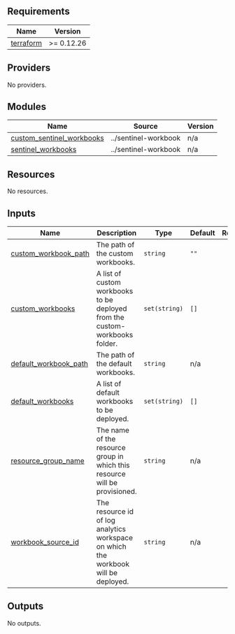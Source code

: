 <!-- BEGIN_TF_DOCS -->
## Requirements

| Name | Version |
|------|---------|
| <a name="requirement_terraform"></a> [terraform](#requirement\_terraform) | >= 0.12.26 |

## Providers

No providers.

## Modules

| Name | Source | Version |
|------|--------|---------|
| <a name="module_custom_sentinel_workbooks"></a> [custom\_sentinel\_workbooks](#module\_custom\_sentinel\_workbooks) | ../sentinel-workbook | n/a |
| <a name="module_sentinel_workbooks"></a> [sentinel\_workbooks](#module\_sentinel\_workbooks) | ../sentinel-workbook | n/a |

## Resources

No resources.

## Inputs

| Name | Description | Type | Default | Required |
|------|-------------|------|---------|:--------:|
| <a name="input_custom_workbook_path"></a> [custom\_workbook\_path](#input\_custom\_workbook\_path) | The path of the custom workbooks. | `string` | `""` | no |
| <a name="input_custom_workbooks"></a> [custom\_workbooks](#input\_custom\_workbooks) | A list of custom workbooks to be deployed from the custom-workbooks folder. | `set(string)` | `[]` | no |
| <a name="input_default_workbook_path"></a> [default\_workbook\_path](#input\_default\_workbook\_path) | The path of the default workbooks. | `string` | n/a | yes |
| <a name="input_default_workbooks"></a> [default\_workbooks](#input\_default\_workbooks) | A list of default workbooks to be deployed. | `set(string)` | `[]` | no |
| <a name="input_resource_group_name"></a> [resource\_group\_name](#input\_resource\_group\_name) | The name of the resource group in which this resource will be provisioned. | `string` | n/a | yes |
| <a name="input_workbook_source_id"></a> [workbook\_source\_id](#input\_workbook\_source\_id) | The resource id of log analytics workspace on which the workbook will be deployed. | `string` | n/a | yes |

## Outputs

No outputs.
<!-- END_TF_DOCS -->
